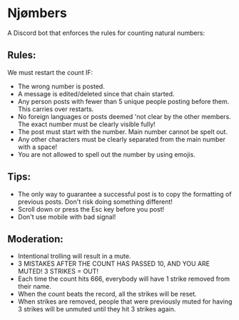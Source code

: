# Njømbers

A Discord bot that enforces the rules for counting natural numbers:

## Rules:

We must restart the count IF:

- The wrong number is posted.
- A message is edited/deleted since that chain started.
- Any person posts with fewer than 5 unique people posting before them. This carries over restarts.
- No foreign languages or posts deemed 'not clear by the other members. The exact number must be clearly visible fully!
- The post must start with the number. Main number cannot be spelt out.
- Any other characters must be clearly separated from the main number with a space!
- You are not allowed to spell out the number by using emojis.

## Tips:

- The only way to guarantee a successful post is to copy the formatting of previous posts. Don't risk doing something different!
- Scroll down or press the Esc key before you post!
- Don't use mobile with bad signal!

## Moderation:

- Intentional trolling will result in a mute.
- 3 MISTAKES AFTER THE COUNT HAS PASSED 10, AND YOU ARE MUTED! 3 STRIKES = OUT!
- Each time the count hits 666, everybody will have 1 strike removed from their name.
- When the count beats the record, all the strikes will be reset.
- When strikes are removed, people that were previously muted for having 3 strikes will be unmuted until they hit 3 strikes again.
